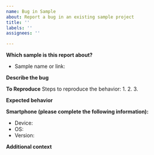 ```yaml
---
name: Bug in Sample
about: Report a bug in an existing sample project
title: ''
labels: ''
assignees: ''

---
```


**Which sample is this report about?**
- Sample name or link: 

**Describe the bug**
<!-- Please add a clear and concise description of the problem below. -->

**To Reproduce**
Steps to reproduce the behavior:
1. 
2. 
3. 

**Expected behavior**
<!-- A clear and concise description of what you expected to happen. -->

**Smartphone (please complete the following information):**
 - Device: 
 - OS: 
 - Version:

**Additional context**
<!-- Add any other context about the problem here. -->
